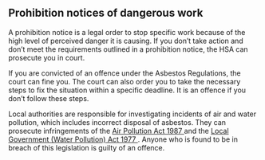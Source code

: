 ##  Prohibition notices of dangerous work

A prohibition notice is a legal order to stop specific work because of the
high level of perceived danger it is causing. If you don’t take action and
don’t meet the requirements outlined in a prohibition notice, the HSA can
prosecute you in court.

If you are convicted of an offence under the Asbestos Regulations, the court
can fine you. The court can also order you to take the necessary steps to fix
the situation within a specific deadline. It is an offence if you don’t follow
these steps.

Local authorities are responsible for investigating incidents of air and water
pollution, which includes incorrect disposal of asbestos. They can prosecute
infringements of the [ Air Pollution Act 1987
](http://www.irishstatutebook.ie/1987/en/act/pub/0006/index.html) and the [
Local Government (Water Pollution) Act 1977
](http://www.irishstatutebook.ie/1977/en/act/pub/0001/index.html) . Anyone who
is found to be in breach of this legislation is guilty of an offence.
